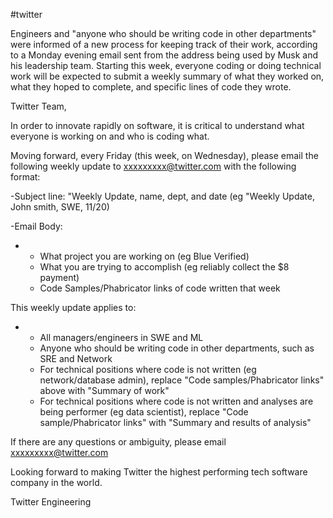 #twitter 

Engineers and "anyone who should be writing code in other departments" were informed of a new process for keeping track of their work, according to a Monday evening email sent from the address being used by Musk and his leadership team. Starting this week, everyone coding or doing technical work will be expected to submit a weekly summary of what they worked on, what they hoped to complete, and specific lines of code they wrote.

Twitter Team,

In order to innovate rapidly on software, it is critical to understand what everyone is working on and who is coding what.

Moving forward, every Friday (this week, on Wednesday), please email the following weekly update to xxxxxxxxx@twitter.com with the following format:

-Subject line: "Weekly Update, name, dept, and date (eg "Weekly Update, John smith, SWE, 11/20)

-Email Body:

-   -   What project you are working on (eg Blue Verified)
    -   What you are trying to accomplish (eg reliably collect the $8 payment)
    -   Code Samples/Phabricator links of code written that week

This weekly update applies to:

-   -   All managers/engineers in SWE and ML
    -   Anyone who should be writing code in other departments, such as SRE and Network
    -   For technical positions where code is not written (eg network/database admin), replace "Code samples/Phabricator links" above with "Summary of work"
    -   For technical positions where code is not written and analyses are being performer (eg data scientist), replace "Code sample/Phabricator links" with "Summary and results of analysis"

If there are any questions or ambiguity, please email xxxxxxxxx@twitter.com

Looking forward to making Twitter the highest performing tech software company in the world.

Twitter Engineering